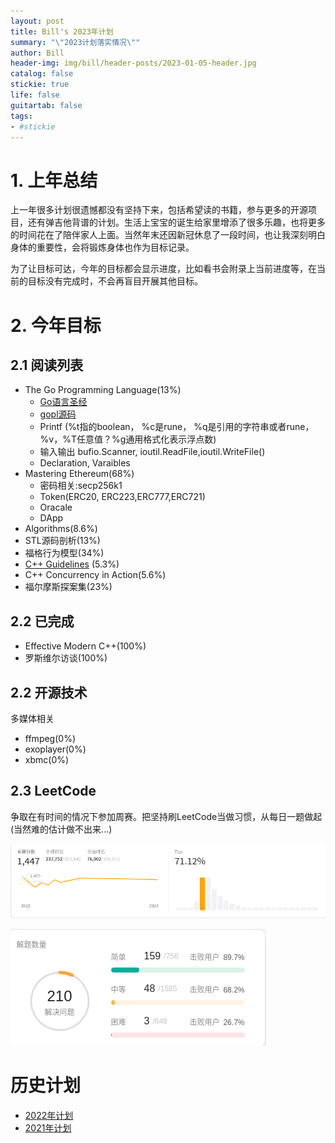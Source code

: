 ```yaml
---
layout: post
title: Bill's 2023年计划
summary: "\"2023计划落实情况\""
author: Bill
header-img: img/bill/header-posts/2023-01-05-header.jpg
catalog: false
stickie: true
life: false
guitartab: false
tags:
- #stickie
---
```




# 1. 上年总结

上一年很多计划很遗憾都没有坚持下来，包括希望读的书籍，参与更多的开源项目，还有弹吉他背谱的计划。生活上宝宝的诞生给家里增添了很多乐趣，也将更多的时间花在了陪伴家人上面。当然年末还因新冠休息了一段时间，也让我深刻明白身体的重要性，会将锻炼身体也作为目标记录。

为了让目标可达，今年的目标都会显示进度，比如看书会附录上当前进度等，在当前的目标没有完成时，不会再盲目开展其他目标。

# 2. 今年目标

## 2.1 阅读列表

- The Go Programming Language(13%)
    - [Go语言圣经](https://golang-china.github.io/gopl-zh/)
    - [gopl源码](https://github.com/adonovan/gopl.io/)
    - Printf (%t指的boolean， %c是rune， %q是引用的字符串或者rune，%v，%T任意值？%g通用格式化表示浮点数)
    - 输入输出 bufio.Scanner, ioutil.ReadFile,ioutil.WriteFile()
    - Declaration, Varaibles
- Mastering Ethereum(68%)
    - 密码相关:secp256k1
    - Token(ERC20, ERC223,ERC777,ERC721)
    - Oracale
    - DApp
- Algorithms(8.6%)
- STL源码剖析(13%)
- 福格行为模型(34%)
- [C++ Guidelines](https://isocpp.github.io/CppCoreGuidelines/CppCoreGuidelines) (5.3%)
- C++ Concurrency in Action(5.6%)
- 福尔摩斯探案集(23%)

## 2.2 已完成

- Effective Modern C++(100%)
- 罗斯维尔访谈(100%)

## 2.2 开源技术

多媒体相关
- ffmpeg(0%)
- exoplayer(0%)
- xbmc(0%)


## 2.3 LeetCode

争取在有时间的情况下参加周赛。把坚持刷LeetCode当做习惯，从每日一题做起(当然难的估计做不出来...)

![](/img/bill/in-posts/leetcode_goals.png)

![](/img/bill/in-posts/leetcode_problems.png)


# 历史计划

- [2022年计划](http://www.cjcbill.com/2022/04/10/plan)
- [2021年计划](http://www.cjcbill.com/2021/02/09/plan/)

